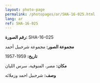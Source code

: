 ```yaml
---
layout: photo-page
permalink: /photopages/ar/SHA-16-025.html
lang: ar
ref: SHA-16-025
---
```


**رقم الصورة:** SHA-16-025

**مجموعة الصور:** مجموعة شرحبيل أحمد

**تاريخ:** 1959-1957

**مكان:** مصر، المنوفية، سرس الليان

**وصف:** شرحبيل احمد وزملائه
